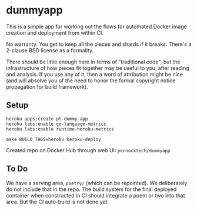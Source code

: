 dummyapp
========

This is a simple app for working out the flows for automated Docker image
creation and deployment from within CI.

No warranty.  You get to keep all the pieces and shards if it breaks.
There's a 2-clause BSD license as a formality.

There should be little enough here in terms of "traditional code", but the
infrastructure of how pieces fit together may be useful to you, after reading
and analysis.  If you use any of it, then a word of attribution might be nice
(and will absolve you of the need to honor the formal copyright notice
propagation for build framework).

## Setup

```
heroku apps:create pt-dummy-app
heroku labs:enable go-language-metrics
heroku labs:enable runtime-heroku-metrics

make BUILD_TAGS=heroku heroku-deploy
```

Created repo on Docker Hub through web UI: `pennocktech/dummyapp`

## To Do

We have a serving area, `poetry/` (which can be repointed).
We deliberately do not include that in the repo.
The build system for the final deployed container when constructed in CI
should integrate a poem or two into that area.
But the CI auto-build is not done yet.
